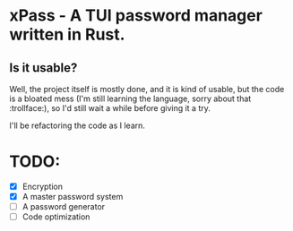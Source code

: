 # xPass - A TUI password manager written in Rust.

## Is it usable?
Well, the project itself is mostly done, and it is kind of usable, but the code is a bloated mess (I'm still learning the language, sorry about that :trollface:), so I'd still wait a while before giving it a try.

I'll be refactoring the code as I learn.

# TODO: 
- [x] Encryption
- [x] A master password system
- [ ] A password generator
- [ ] Code optimization